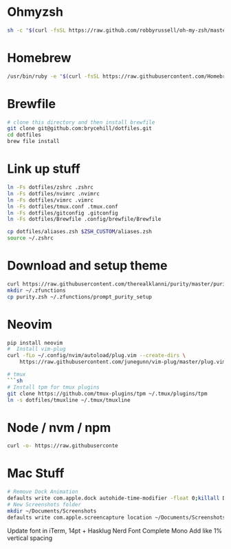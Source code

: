 # Ohmyzsh
```sh
sh -c "$(curl -fsSL https://raw.github.com/robbyrussell/oh-my-zsh/master/tools/install.sh)"
```

# Homebrew
```sh
/usr/bin/ruby -e "$(curl -fsSL https://raw.githubusercontent.com/Homebrew/install/master/install)"
```

# Brewfile
```sh
# clone this directory and then install brewfile
git clone git@github.com:brycehill/dotfiles.git
cd dotfiles
brew file install
```

# Link up stuff
```sh
ln -Fs dotfiles/zshrc .zshrc
ln -Fs dotfiles/nvimrc .nvimrc
ln -Fs dotfiles/vimrc .vimrc
ln -Fs dotfiles/tmux.conf .tmux.conf
ln -Fs dotfiles/gitconfig .gitconfig
ln -Fs dotfiles/Brewfile .config/brewfile/Brewfile

cp dotfiles/aliases.zsh $ZSH_CUSTOM/aliases.zsh
source ~/.zshrc
```

# Download and setup theme
```sh
curl https://raw.githubusercontent.com/therealklanni/purity/master/purity.zsh --output purity.zsh
mkdir ~/.zfunctions
cp purity.zsh ~/.zfunctions/prompt_purity_setup
```

# Neovim
```sh
pip install neovim
#  Install vim-plug
curl -fLo ~/.config/nvim/autoload/plug.vim --create-dirs \
    https://raw.githubusercontent.com/junegunn/vim-plug/master/plug.vim

# tmux
```sh
# Install tpm for tmux plugins
git clone https://github.com/tmux-plugins/tpm ~/.tmux/plugins/tpm
ln -s dotfiles/tmuxline ~/.tmux/tmuxline
```


# Node / nvm / npm
```sh
curl -o- https://raw.githubuserconte
```


# Mac Stuff
```sh
# Remove Dock Animation
defaults write com.apple.dock autohide-time-modifier -float 0;killall Dock
# New Screenshots folder
mkdir ~/Documents/Screenshots
defaults write com.apple.screencapture location ~/Documents/Screenshots
```

Update font in iTerm, 14pt + Hasklug Nerd Font Complete Mono
Add like 1% vertical spacing
